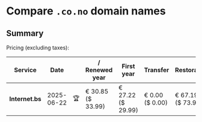 # Compare `.co.no` domain names

## Summary

Pricing (excluding taxes):

| Service | Date |  | / Renewed year | First year | Transfer | Restoration |
|--|--|--|--|--|--|--|
| **Internet.bs** | 2025-06-22 | 🏆 | € 30.85<br>($ 33.99) | € 27.22<br>($ 29.99) | € 0.00<br>($ 0.00) | € 67.19<br>($ 73.99) |
